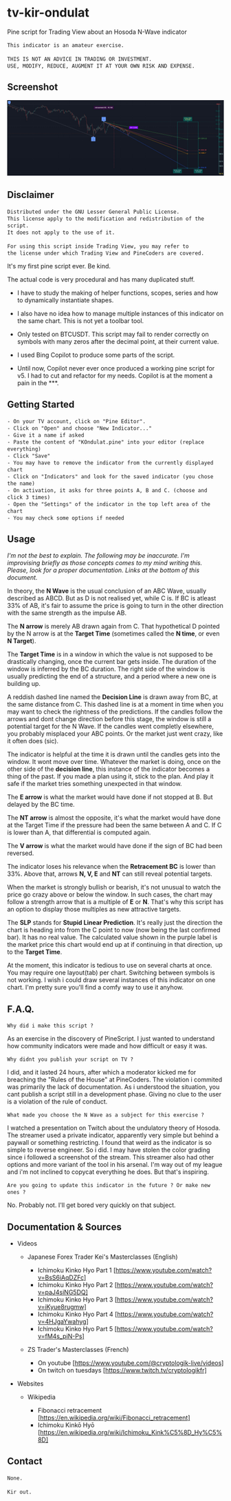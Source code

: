 # tv-kir-ondulat
Pine script for Trading View about an Hosoda N-Wave indicator 

    This indicator is an amateur exercise. 

    THIS IS NOT AN ADVICE IN TRADING OR INVESTMENT. 
    USE, MODIFY, REDUCE, AUGMENT IT AT YOUR OWN RISK AND EXPENSE. 

## Screenshot

![alt text](https://github.com/Kirken2004/tv-kir-ondulat/blob/develop/preview.jpg?raw=true)

## Disclaimer

    Distributed under the GNU Lesser General Public License. 
    This license apply to the modification and redistribution of the script. 
    It does not apply to the use of it. 
    
    For using this script inside Trading View, you may refer to 
    the license under which Trading View and PineCoders are covered. 


It's my first pine script ever. Be kind.

The actual code is very procedural and has many duplicated stuff. 

- I have to study the making of helper functions, scopes, series and how to dynamically instantiate shapes.

- I also have no idea how to manage multiple instances of this indicator on the same chart. This is not yet a toolbar tool.

- Only tested on BTCUSDT. This script may fail to render correctly on symbols with many zeros after the decimal point, at their current value.

- I used Bing Copilot to produce some parts of the script. 

- Until now, Copilot never ever once produced a working pine script for v5. I had to cut and refactor for my needs. Copilot is at the moment a pain in the ***.


## Getting Started

    - On your TV account, click on "Pine Editor".
    - Click on "Open" and choose "New Indicator..."
    - Give it a name if asked
    - Paste the content of "KOndulat.pine" into your editor (replace everything)
    - Click "Save"
    - You may have to remove the indicator from the currently displayed chart
    - Click on "Indicators" and look for the saved indicator (you chose the name)
    - On activation, it asks for three points A, B and C. (choose and click 3 times)
    - Open the "Settings" of the indicator in the top left area of the chart
    - You may check some options if needed


## Usage

_I'm not the best to explain. The following may be inaccurate. I'm improvising briefly as those concepts comes to my mind writing this. Please, look for a proper documentation. Links at the bottom of this document._

In theory, the **N Wave** is the usual conclusion of an ABC Wave, usually described as ABCD. But as D is not realised yet, while C is.
If BC is atleast 33% of AB, it's fair to assume the price is going to turn in the other direction with the same strength as the impulse AB. 

The **N arrow** is merely AB drawn again from C. 
That hypothetical D pointed by the N arrow is at the **Target Time** (sometimes called the **N time**, or even **N Target**).

The **Target Time** is in a window in which the value is not supposed to be drastically changing, once the current bar gets inside. The duration of the window is inferred by the BC duration. The right side of the window is usually predicting the end of a structure, and a period where a new one is building up.

A reddish dashed line named the **Decision Line** is drawn away from BC, at the same distance from C. This dashed line is at a moment in time when you may want to check the rightness of the predictions. If the candles follow the arrows and dont change direction before this stage, the window is still a potential target for the N Wave. If the candles went completly elsewhere, you probably misplaced your ABC points. Or the market just went crazy, like it often does (sic).

The indicator is helpful at the time it is drawn until the candles gets into the window. It wont move over time. Whatever the market is doing, once on the other side of the **decision line**, this instance of the indicator becomes a thing of the past. If you made a plan using it, stick to the plan. And play it safe if the market tries something unexpected in that window. 

The **E arrow** is what the market would have done if not stopped at B. But delayed by the BC time. 

The **NT arrow** is almost the opposite, it's what the market would have done at the Target Time if the pressure had been the same between A and C. If C is lower than A, that differential is computed again. 

The **V arrow** is what the market would have done if the sign of BC had been reversed. 

The indicator loses his relevance when the **Retracement BC** is lower than 33%.
Above that, arrows **N, V, E** and **NT** can still reveal potential targets.

When the market is strongly bullish or bearish, it's not unusual to watch the price go crazy above or below the window. In such cases, the chart may follow a strength arrow that is a multiple of **E** or **N**. That's why this script has an option to display those multiples as new attractive targets. 

The **SLP** stands for **Stupid Linear Prediction**. It's really just the direction the chart is heading into from the C point to now (now being the last confirmed bar). It has no real value. The calculated value shown in the purple label is the market price this chart would end up at if continuing in that direction, up to the **Target Time**.

At the moment, this indicator is tedious to use on several charts at once. You may require one layout(tab) per chart. Switching between symbols is not working. I wish i could draw several instances of this indicator on one chart. I'm pretty sure you'll find a comfy way to use it anyhow. 


## F.A.Q.

    Why did i make this script ? 

As an exercise in the discovery of PineScript. I just wanted to understand how community indicators were made and how difficult or easy it was. 

    Why didnt you publish your script on TV ?

I did, and it lasted 24 hours, after which a moderator kicked me for breaching the "Rules of the House" at PineCoders. The violation i commited was primarily the lack of documentation. As i understood the situation, you cant publish a script still in a development phase. Giving no clue to the user is a violation of the rule of conduct. 

    What made you choose the N Wave as a subject for this exercise ?

I watched a presentation on Twitch about the undulatory theory of Hosoda. The streamer used a private indicator, apparently very simple but behind a paywall or something restricting. I found that weird as the indicator is so simple to reverse engineer. So i did. I may have stolen the color grading since i followed a screenshot of the stream. This streamer also had other options and more variant of the tool in his arsenal. I'm way out of my league and i'm not inclined to copycat everything he does. But that's inspiring. 

    Are you going to update this indicator in the future ? Or make new ones ?

No. Probably not. I'll get bored very quickly on that subject.


## Documentation & Sources

- Videos

    - Japanese Forex Trader Kei's Masterclasses (English)

        - Ichimoku Kinko Hyo Part 1 [https://www.youtube.com/watch?v=BsS6iAqDZFc]
        - Ichimoku Kinko Hyo Part 2 [https://www.youtube.com/watch?v=paJ4siNG5DQ]
        - Ichimoku Kinko Hyo Part 3 [https://www.youtube.com/watch?v=iKyue8rugmw]
        - Ichimoku Kinko Hyo Part 4 [https://www.youtube.com/watch?v=4HJgaYwahyg]
        - Ichimoku Kinko Hyo Part 5 [https://www.youtube.com/watch?v=fM4s_piN-Ps]

    - ZS Trader's Masterclasses (French)

        - On youtube [https://www.youtube.com/@cryptologik-live/videos]
        - On twitch on tuesdays [https://www.twitch.tv/cryptologikfr]

- Websites

    - Wikipedia

        - Fibonacci retracement [https://en.wikipedia.org/wiki/Fibonacci_retracement]
        - Ichimoku Kinkō Hyō [https://en.wikipedia.org/wiki/Ichimoku_Kink%C5%8D_Hy%C5%8D]



## Contact

    None.
    
    Kir out.
